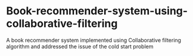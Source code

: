 # Book-recommender-system-using-collaborative-filtering
A book recommender system implemented using Collaborative filtering algorithm and addressed the issue of the cold start problem
